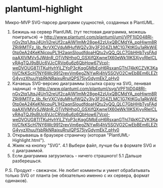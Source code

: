 # plantuml-highlight
Микро-MVP SVG-парсер диаграмм сущностей, созданных в PlantUML.

1. Бежишь на сервер PlantUML (тут тестовая диаграмма, можешь поиграться) -> http://www.plantuml.com/plantuml/uml/VPF1IiD048Rl-nGv2tq1JtqJ4Un1i2reUf2caAIW1mMr28ge42zUjxQBCMdYA_ppHiwm8RZRj9IMTFz_ljb_fkrVXCVduMHufWQZy3Iy3F204ZLMC1G7KtKGu1aRkWiE0tp0eA24KeKNjcpuPL1H2aqnSloudfdoaHQtu2yQQ_QLC7GbHHbTysFAdpaAXIVMVv5JWdnR_OTjVNHhqO_GSXifQXwne1X60eWk1IlKSXjyyRleICLvRAgTQJ9sBUc6VJcCRVp6u6z6QbHow67VcpI-weDVOUG8TITKuHvhYiLZYoP3cKqgGMbEoH6RsxanGThI74kKCZVK3KahVCfkKScH7NY6Wc9912revVm6egZNYwRj4hV5SOVO2CwEbBEm6LEZtG4yyzXhuuYsbRkNRaixuRruIQPS75jyGdymEk7_pHy0
2. Качаешь SVG-версию диаграммы (ссылка сразу на SVG, ленивая задница) -> http://www.plantuml.com/plantuml/svg/VPF1IiD048Rl-nGv2tq1JtqJ4Un1i2reUf2caAIW1mMr28ge42zUjxQBCMdYA_ppHiwm8RZRj9IMTFz_ljb_fkrVXCVduMHufWQZy3Iy3F204ZLMC1G7KtKGu1aRkWiE0tp0eA24KeKNjcpuPL1H2aqnSloudfdoaHQtu2yQQ_QLC7GbHHbTysFAdpaAXIVMVv5JWdnR_OTjVNHhqO_GSXifQXwne1X60eWk1IlKSXjyyRleICLvRAgTQJ9sBUc6VJcCRVp6u6z6QbHow67VcpI-weDVOUG8TITKuHvhYiLZYoP3cKqgGMbEoH6RsxanGThI74kKCZVK3KahVCfkKScH7NY6Wc9912revVm6egZNYwRj4hV5SOVO2CwEbBEm6LEZtG4yyzXhuuYsbRkNRaixuRruIQPS75jyGdymEk7_pHy0
3. Открываешь в браузере страничку (которая "PlantUML-Highlight.html").
4. Жмяк на кнопку "SVG".
4.1 Выбери файл, лучше бы в формате SVG и с диаграммой.
5. Если диаграмма загрузилась - ничего страшного!
5.1 Дальше разберешься.


P.S.
Продукт - свежачок. Не любит комменты и умеет обрабатывать только SVG от планта (не обязательно именно с их сервера, формат одинаков).
